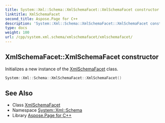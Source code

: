 ```yaml
---
title: System::Xml::Schema::XmlSchemaFacet::XmlSchemaFacet constructor
linktitle: XmlSchemaFacet
second_title: Aspose.Page for C++
description: 'System::Xml::Schema::XmlSchemaFacet::XmlSchemaFacet constructor. Initializes a new instance of the XmlSchemaFacet class in C++.'
type: docs
weight: 100
url: /cpp/system.xml.schema/xmlschemafacet/xmlschemafacet/
---
```

## XmlSchemaFacet::XmlSchemaFacet constructor


Initializes a new instance of the [XmlSchemaFacet](../) class.

```cpp
System::Xml::Schema::XmlSchemaFacet::XmlSchemaFacet()
```

## See Also

* Class [XmlSchemaFacet](../)
* Namespace [System::Xml::Schema](../../)
* Library [Aspose.Page for C++](../../../)
